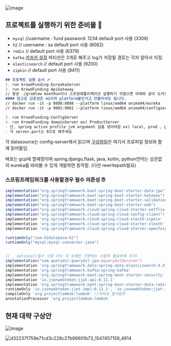 ![image](https://user-images.githubusercontent.com/40031858/170703337-117010a9-0bf2-4128-836e-f58ed6c696ce.png)



## 프로젝트를 실행하기 위한 준비물 🐡
- `mysql` //username : fund password: 1234  default port 사용 (3306)
- `h2` // username : sa  default port 사용 (8082)
- `redis` // default port 사용 (6379)
- `kafka` [카프카 설정](https://github.com/krowdfunding-projects/.github/blob/main/%EC%B9%B4%ED%94%84%EC%B9%B4%EC%84%A4%EC%A0%95.md) 파티션은 3개로 해주고 log가 저장될 경로는 각자 알아서 지정. 
- `elasticsearch` // default port 사용 (9200)
- `zipkin` // default port 사용 (9411)


```markdown
## 프로젝트 실행 순서 🩹
1. run krowdFunding-EureakaServer
2. run KrowdFunding-ApiGateway
// 항상 ./gradlew bootRun이나 스프링애플리케이션 실행하기 귀찮으면 아래와 같이 도커로 띄우시면됩니다 만들어놨어요!!
#### 참고로 김준성은 m1이라 platform붙인거고 안붙이셔도 됩니다.
// docker run -it -p 8888:8888 --platform linux/amd64 anima94/eureka
// docker run -it -p 9001:9001 --platform linux/amd64 anima94/configserver

3. run KrowdFunding-ConfigServer
4. run KrowdFunding domainServer ex) ProductServer 
- 단, spring active profile jvm argument 값을 넣어야함 ex) local, prod , gcp
- 각 server.port는 0으로 해주세요 
```

각 datasource는 config-server에서 읽으며 [구성파일](https://github.com/krowdfunding-projects/Krowdfunding-ConfigProperties)은 여기서 프로파일 정보와 함께 읽어들임.

배포는 gcp에 할예정이며 spring,django,flask, java, kotlin, python언어는 상관없이 eureka를 바라볼 수 있게 개발하면 동작함. (다만 rewritepath필요)

### 스프링프레임워크를 사용할경우 필수 의존성 ⏰
```groovy
implementation("org.springframework.boot:spring-boot-starter-data-jpa")
implementation("org.springframework.boot:spring-boot-starter-hateoas")
implementation("org.springframework.boot:spring-boot-starter-validation")
implementation("org.springframework.boot:spring-boot-starter-web")
implementation("org.springframework.cloud:spring-cloud-starter-netflix-eureka-client")
implementation("org.springframework.cloud:spring-cloud-config-client")
implementation 'org.springframework.cloud:spring-cloud-sleuth-zipkin'
implementation 'org.springframework.cloud:spring-cloud-starter-sleuth'
implementation 'org.springframework.cloud:spring-cloud-starter-openfeign'

runtimeOnly("com.h2database:h2")
runtimeOnly("mysql:mysql-connector-java")


//   optional(필수 사항 아닌 각 도메인 구현하는 사람의 필요하에 추가)
implementation("com.querydsl:querydsl-jpa:$querydslVersion")
implementation 'org.springframework.data:spring-data-elasticsearch:4.4.0'
implementation 'org.springframework.kafka:spring-kafka'
implementation 'org.springframework.boot:spring-boot-starter-security'
implementation 'io.jsonwebtoken:jjwt-api:0.11.1'
implementation 'org.springframework.boot:spring-boot-starter-data-redis'
runtimeOnly 'io.jsonwebtoken:jjwt-impl:0.11.1', 'io.jsonwebtoken:jjwt-jackson:0.11.1'
compileOnly 'org.projectlombok:lombok' //자바로 할사람만
annotationProcessor 'org.projectlombok:lombok'

```

## 현재 대략 구상안

![image](https://user-images.githubusercontent.com/40031858/170803051-a6c77f1b-0e6a-48bd-80dc-834564f241cf.png)




![d32237f759e71cd3c228c27b96601b73_1547457159_4914](https://user-images.githubusercontent.com/40031858/170702700-e47a4576-cb3f-49a9-abbe-a63cd9f84887.gif)






<!--

**Here are some ideas to get you started:**

🙋‍♀️ A short introduction - what is your organization all about?
🌈 Contribution guidelines - how can the community get involved?
👩‍💻 Useful resources - where can the community find your docs? Is there anything else the community should know?
🍿 Fun facts - what does your team eat for breakfast?
🧙 Remember, you can do mighty things with the power of [Markdown](https://docs.github.com/github/writing-on-github/getting-started-with-writing-and-formatting-on-github/basic-writing-and-formatting-syntax)
-->

